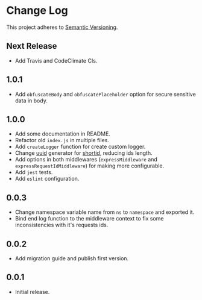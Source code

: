 # Change Log
This project adheres to [Semantic Versioning](http://semver.org/).

## Next Release
* Add Travis and CodeClimate CIs.

## 1.0.1
* Add `obfuscateBody` and `obfuscatePlaceholder` option for secure sensitive data in body.

## 1.0.0
* Add some documentation in README.
* Refactor old `index.js` in multiple files.
* Add `createLogger` function for create custom logger.
* Change [uuid](https://github.com/kelektiv/node-uuid) generator for [shortid](https://github.com/dylang/shortid), reducing ids length.
* Add options in both middlewares (`expressMiddleware` and `expressRequestIdMiddleware`) for making more configurable.
* Add `jest` tests.
* Add `eslint` configuration.

## 0.0.3
* Change namespace variable name from `ns` to `namespace` and exported it.
* Bind end log function to the middleware context to fix some inconsistencies with it's requests ids.

## 0.0.2
* Add migration guide and publish first version.

## 0.0.1
* Initial release.

